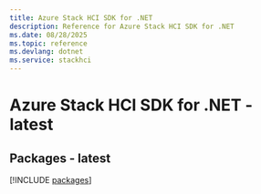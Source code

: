 ```yaml
---
title: Azure Stack HCI SDK for .NET
description: Reference for Azure Stack HCI SDK for .NET
ms.date: 08/28/2025
ms.topic: reference
ms.devlang: dotnet
ms.service: stackhci
---
```

# Azure Stack HCI SDK for .NET - latest
## Packages - latest
[!INCLUDE [packages](stack-hci-index.md)]